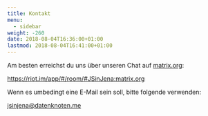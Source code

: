 ```yaml
---
title: Kontakt
menu:
  - sidebar
weight: -260
date: 2018-08-04T16:36:00+01:00
lastmod: 2018-08-04T16:41:00+01:00
---
```


Am besten erreichst du uns über unseren Chat auf [matrix.org](https://matrix.org):

https://riot.im/app/#/room/#JSinJena:matrix.org

Wenn es umbedingt eine E-Mail sein soll, bitte folgende verwenden:

jsinjena@datenknoten.me